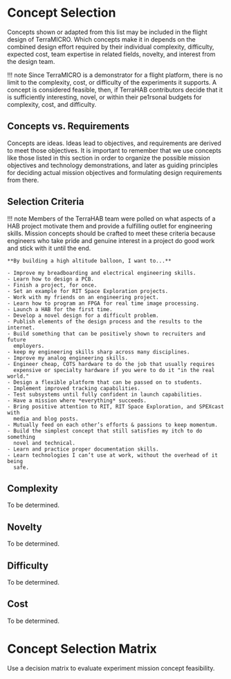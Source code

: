 # Concept Selection

Concepts shown or adapted from this list may be included in the flight
design of TerraMICRO. Which concepts make it in depends on the combined
design effort required by their individual complexity, difficulty,
expected cost, team expertise in related fields, novelty, and interest
from the design team.

!!! note
    Since TerraMICRO is a demonstrator for a flight platform, there is no
    limit to the complexity, cost, or difficulty of the experiments it
    supports. A concept is considered feasible, then, if TerraHAB
    contributors decide that it is sufficiently interesting, novel, or
    within their pe1rsonal budgets for complexity, cost, and difficulty.

## Concepts vs. Requirements

Concepts are ideas. Ideas lead to objectives, and requirements are
derived to meet those objectives. It is important to remember that we
use concepts like those listed in this section in order to organize the
possible mission objectives and technology demonstrations, and later as
guiding principles for deciding actual mission objectives and
formulating design requirements from there.

## Selection Criteria

!!! note
    Members of the TerraHAB team were polled on what aspects of a HAB project
    motivate them and provide a fulfilling outlet for engineering skills.
    Mission concepts should be crafted to meet these criteria because engineers
    who take pride and genuine interest in a project do good work and stick with
    it until the end.

    **By building a high altitude balloon, I want to...**

    - Improve my breadboarding and electrical engineering skills.
    - Learn how to design a PCB.
    - Finish a project, for once.
    - Set an example for RIT Space Exploration projects.
    - Work with my friends on an engineering project.
    - Learn how to program an FPGA for real time image processing.
    - Launch a HAB for the first time.
    - Develop a novel design for a difficult problem.
    - Publish elements of the design process and the results to the internet.
    - Build something that can be positively shown to recruiters and future
      employers.
    - keep my engineering skills sharp across many disciplines.
    - Improve my analog engineering skills.
    - Engineer cheap, COTS hardware to do the job that usually requires
      expensive or specialty hardware if you were to do it "in the real world."
    - Design a flexible platform that can be passed on to students.
    - Implement improved tracking capabilities.
    - Test subsystems until fully confident in launch capabilities.
    - Have a mission where *everything* succeeds.
    - Bring positive attention to RIT, RIT Space Exploration, and SPEXcast with
      media and blog posts.
    - Mutually feed on each other’s efforts & passions to keep momentum.
    - Build the simplest concept that still satisfies my itch to do something
      novel and technical.
    - Learn and practice proper documentation skills.
    - Learn technologies I can’t use at work, without the overhead of it being
      safe.


## Complexity

To be determined.

## Novelty

To be determined.

## Difficulty

To be determined.

## Cost

To be determined.


# Concept Selection Matrix

Use a decision matrix to evaluate experiment mission concept feasibility.
